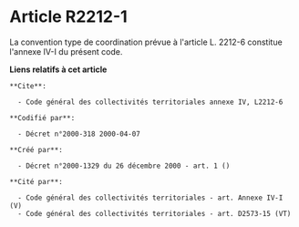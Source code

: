 # Article R2212-1

La convention type de coordination prévue à l'article L. 2212-6 constitue l'annexe IV-I du présent code.

**Liens relatifs à cet article**

	**Cite**:

	  - Code général des collectivités territoriales annexe IV, L2212-6

	**Codifié par**:

	  - Décret n°2000-318 2000-04-07

	**Créé par**:

	  - Décret n°2000-1329 du 26 décembre 2000 - art. 1 ()

	**Cité par**:

	  - Code général des collectivités territoriales - art. Annexe IV-I (V)
	  - Code général des collectivités territoriales - art. D2573-15 (VT)
